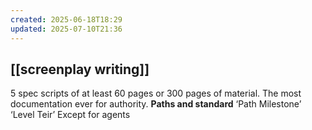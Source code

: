 ```yaml
---
created: 2025-06-18T18:29
updated: 2025-07-10T21:36
---
```

[[screenplay writing]]
-
5 spec scripts of at least 60 pages or 300 pages of material.
The most documentation ever for authority.
**Paths and standard**
‘Path Milestone’ ‘Level Teir’
Except for agents